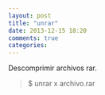 ```yaml
---
layout: post
title: "unrar"
date: 2013-12-15 18:20
comments: true
categories: 
---
```

Descomprimir archivos rar.

>$ unrar x archivo.rar

